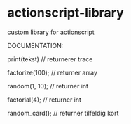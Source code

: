 # actionscript-library
custom library for actionscript

DOCUMENTATION:

print(tekst) // returnerer trace

factorize(100); // returner array

random(1, 10); // returner int

factorial(4); // returner int

random_card(); // returner tilfeldig kort
